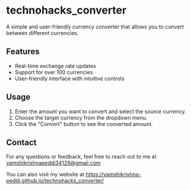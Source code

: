 # technohacks_converter


A simple and user-friendly currency converter that allows you to convert between different currencies.

## Features

- Real-time exchange rate updates
- Support for over 100 currencies
- User-friendly interface with intuitive controls

## Usage

1. Enter the amount you want to convert and select the source currency.
2. Choose the target currency from the dropdown menu.
3. Click the "Convert" button to see the converted amount.


## Contact

For any questions or feedback, feel free to reach out to me at vamshikrishnapeddi34129@gmail.com

You can also visit my website at  https://vamshikrishna-peddi.github.io/technohacks_converter/

